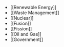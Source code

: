 - [[Renewable Energy]]
- [[Waste Management]]
- [[Nuclear]]
- [[Fusion]]
- [[Fission]]
- [[Oil and Gas]]
- [[Government]]